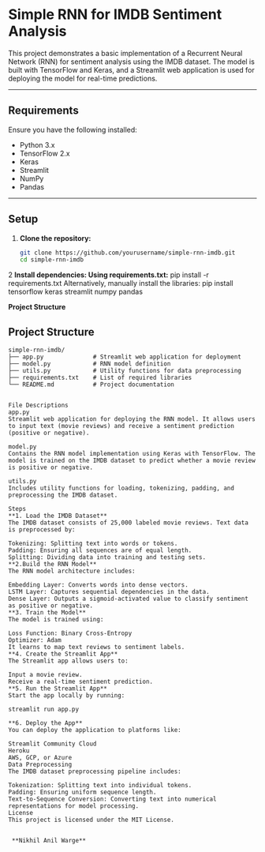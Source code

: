 # Simple RNN for IMDB Sentiment Analysis

This project demonstrates a basic implementation of a Recurrent Neural Network (RNN) for sentiment analysis using the IMDB dataset. The model is built with TensorFlow and Keras, and a Streamlit web application is used for deploying the model for real-time predictions.

---

## Requirements

Ensure you have the following installed:

- Python 3.x
- TensorFlow 2.x
- Keras
- Streamlit
- NumPy
- Pandas

---


## Setup

1. **Clone the repository:**
   ```bash
   git clone https://github.com/yourusername/simple-rnn-imdb.git
   cd simple-rnn-imdb


2 **Install dependencies: Using requirements.txt:**
pip install -r requirements.txt
Alternatively, manually install the libraries:
pip install tensorflow keras streamlit numpy pandas

**Project Structure**

## Project Structure

```plaintext
simple-rnn-imdb/
├── app.py              # Streamlit web application for deployment
├── model.py            # RNN model definition
├── utils.py            # Utility functions for data preprocessing
├── requirements.txt    # List of required libraries
└── README.md           # Project documentation


File Descriptions
app.py
Streamlit web application for deploying the RNN model. It allows users to input text (movie reviews) and receive a sentiment prediction (positive or negative).

model.py
Contains the RNN model implementation using Keras with TensorFlow. The model is trained on the IMDB dataset to predict whether a movie review is positive or negative.

utils.py
Includes utility functions for loading, tokenizing, padding, and preprocessing the IMDB dataset.

Steps
**1. Load the IMDB Dataset**
The IMDB dataset consists of 25,000 labeled movie reviews. Text data is preprocessed by:

Tokenizing: Splitting text into words or tokens.
Padding: Ensuring all sequences are of equal length.
Splitting: Dividing data into training and testing sets.
**2.Build the RNN Model**
The RNN model architecture includes:

Embedding Layer: Converts words into dense vectors.
LSTM Layer: Captures sequential dependencies in the data.
Dense Layer: Outputs a sigmoid-activated value to classify sentiment as positive or negative.
**3. Train the Model**
The model is trained using:

Loss Function: Binary Cross-Entropy
Optimizer: Adam
It learns to map text reviews to sentiment labels.
**4. Create the Streamlit App**
The Streamlit app allows users to:

Input a movie review.
Receive a real-time sentiment prediction.
**5. Run the Streamlit App**
Start the app locally by running:

streamlit run app.py

**6. Deploy the App**
You can deploy the application to platforms like:

Streamlit Community Cloud
Heroku
AWS, GCP, or Azure
Data Preprocessing
The IMDB dataset preprocessing pipeline includes:

Tokenization: Splitting text into individual tokens.
Padding: Ensuring uniform sequence length.
Text-to-Sequence Conversion: Converting text into numerical representations for model processing.
License
This project is licensed under the MIT License.


 **Nikhil Anil Warge**
